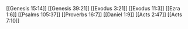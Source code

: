 [[Genesis 15:14]]
[[Genesis 39:21]]
[[Exodus 3:21]]
[[Exodus 11:3]]
[[Ezra 1:6]]
[[Psalms 105:37]]
[[Proverbs 16:7]]
[[Daniel 1:9]]
[[Acts 2:47]]
[[Acts 7:10]]
